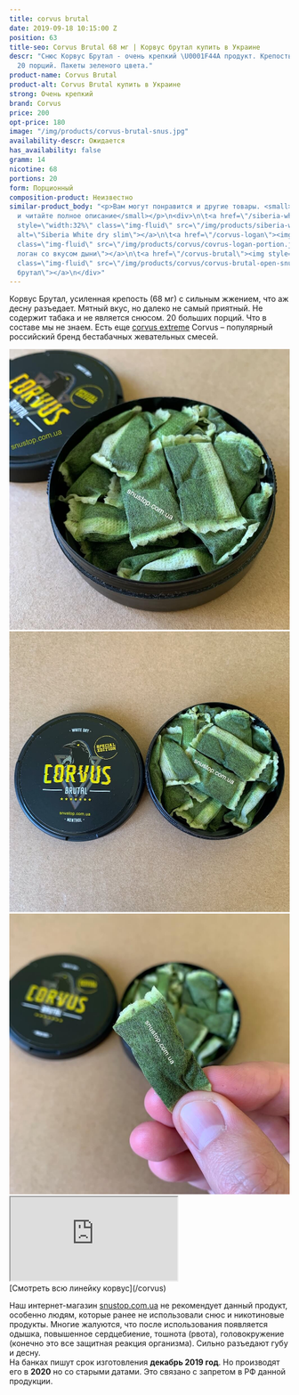 ```yaml
---
title: corvus brutal
date: 2019-09-18 10:15:00 Z
position: 63
title-seo: Corvus Brutal 68 мг | Корвус брутал купить в Украине
descr: "Снюс Корвус Брутал - очень крепкий \U0001F44A продукт. Крепость 68 мг никотина,
  20 порций. Пакеты зеленого цвета."
product-name: Corvus Brutal
product-alt: Corvus Brutal купить в Украине
strong: Очень крепкий
brand: Corvus
price: 200
opt-price: 180
image: "/img/products/corvus-brutal-snus.jpg"
availability-descr: Ожидается
has_availability: false
gramm: 14
nicotine: 68
portions: 20
form: Порционный
composition-product: Неизвестно
similar-product_body: "<p>Вам могут понравится и другие товары. <small>Жмите на картинки
  и читайте полное описание</small></p>\n<div>\n\t<a href=\"/siberia-white-dry-slim\"><img
  style=\"width:32%\" class=\"img-fluid\" src=\"/img/products/siberia-white-dry-slim/siberia-open-and-cryo.jpg\"
  alt=\"Siberia White dry slim\"></a>\n\t<a href=\"/corvus-logan\"><img style=\"width:32%\"
  class=\"img-fluid\" src=\"/img/products/corvus/covrus-logan-portion.jpg\" alt=\"Корвус
  логан со вкусом дыни\"></a>\n\t<a href=\"/corvus-brutal\"><img style=\"width:32%\"
  class=\"img-fluid\" src=\"/img/products/corvus/corvus-brutal-open-snus.jpg\" alt=\"Корвус
  брутал\"></a>\n</div>"
---
```


Корвус Брутал, усиленная крепость (68 мг) с сильным жжением, что аж десну разъедает. Мятный вкус, но далеко не самый приятный. Не содержит табака и не является снюсом. 20 больших порций.  Что в составе мы не знаем. Есть еще [corvus extreme](/snus-corvus-extreme)
Corvus – популярный российский бренд бестабачных жевательных смесей. 

<div class="popup-gallery d-flex mb-2">
	<a class="mr-2" href="/img/products/corvus/corvus-brutal-open-snus.jpg" title="Корвус брутал 66 мг никотина"><img class="img-fluid" src="img/products/corvus/corvus-brutal-open-snus.jpg" alt="Корвус брутал 66 мг никотина"></a>
	<a class="mr-2" href="/img/products/corvus/corvus-brutal-open-2.jpg" title="Корвус брутал ±20 порций"><img class="img-fluid" src="img/products/corvus/corvus-brutal-open-2.jpg" alt="Corvus Brutal Snus открытый"></a>
	<a href="/img/products/corvus/corvus-brutal-portion.jpg" title="Порции часто рвутся"><img class="img-fluid" src="/img/products/corvus/corvus-brutal-portion.jpg" alt="Корвус brutal зеленая порция"></a>
</div>

<div class="embed-responsive embed-responsive-16by9 mb-3">
  <iframe class="embed-responsive-item" src="https://www.youtube.com/embed/H2ZZ5xnvDwA" allowfullscreen></iframe>
</div>
[Смотреть всю линейку корвус](/corvus)

Наш интернет-магазин [snustop.com.ua](https://snustop.com.ua) не рекомендует данный продукт, особенно людям, которые ранее не использовали снюс и никотиновые продукты.
Многие жалуются, что после использования появляется одышка, повышенное сердцебиение, тошнота (рвота), головокружение (конечно это все защитная реакция организма). Сильно разъедают губу и десну.<br>
На банках пишут срок изготовления **декабрь 2019 год**. Но производят его в **2020** но со старыми датами. Это связано с запретом в РФ данной продукции.